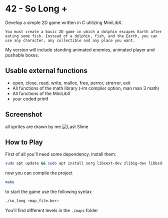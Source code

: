 # 42 - So Long +

Develop a simple 2D game written in C utilizing MiniLibX. 

```You must create a basic 2D game in which a dolphin escapes Earth after eating some fish. Instead of a dolphin, fish, and the Earth, you can use any character, any collectible and any place you want.```

My version will include standing animated enemies, animated player and pushable boxes.


## Usable external functions 

* open, close, read, write, malloc, free, perror, strerror, exit
* All functions of the math library (-lm compiler option, man man 3 math)
* All functions of the MiniLibX
* your coded printf
## Screenshot

all sprites are drawn by me
![Last Slime](https://i.imgur.com/4ct15B7.png)


## How to Play

First of all you'll need some dependency, install them:

```bash
sudo apt update && sudo apt install xorg libxext-dev zlib1g-dev libbsd-dev
```

now you can compile the project

```bash
make
```

to start the game use the following syntax

```bash
./so_long <map_file.ber>
```

You'll find different levels in the `./maps` folder
